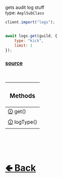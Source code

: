gets audit log stuff<br>
type: `AeplSubClass`<br>

```js
client.import("logs");


await logs.get(guild, {
    type: "kick",
    limit: 1
});
```

### [source](https://github.com/paigeroid/noscord.js/tree/main/src/Services/LogService)

<br>

| <h3>Methods</h3> |
| - |
| [🛈](https://github.com/paigeroid/noscord.js/wiki/Logs.get()) get() |
| [🛈](https://github.com/paigeroid/noscord.js/wiki/Logs.logType()) logType() |

<br>

<br> <h1> [🢀 Back](https://github.com/paigeroid/noscord.js/wiki) </h1>